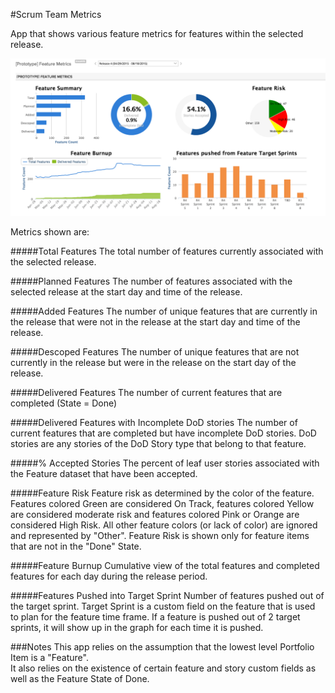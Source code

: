 #Scrum Team Metrics

App that shows various feature metrics for features within the selected release.  

![Screenshot](/images/scrum-team-metrics.png)

Metrics shown are:

#####Total Features
The total number of features currently associated with the selected release.  

#####Planned Features
The number of features associated with the selected release at the start day and time of the release.  

#####Added Features
The number of unique features that are currently in the release that were not in the release at the start day and time of the release.  

#####Descoped Features
The number of unique features that are not currently in the release but were in the release on the start day of the release.  

#####Delivered Features
The number of current features that are completed (State = Done)

#####Delivered Features with Incomplete DoD stories
The number of current features that are completed but have incomplete DoD stories.  DoD stories are any stories of the DoD Story type that belong to that feature.  

#####% Accepted Stories
The percent of leaf user stories associated with the Feature dataset that have been accepted.  

#####Feature Risk
Feature risk as determined by the color of the feature.  Features colored Green are considered On Track, features colored Yellow are considered moderate risk and features colored Pink or Orange are considered High Risk.  All other feature colors (or lack of color) are ignored and represented by "Other".  Feature Risk is shown only for feature items that are not in the "Done" State.

#####Feature Burnup
Cumulative view of the total features and completed features for each day during the release period.   

#####Features Pushed into Target Sprint
Number of features pushed out of the target sprint.  Target Sprint is a custom field on the feature that is used to plan for the feature time frame.
If a feature is pushed out of 2 target sprints, it will show up in the graph for each time it is pushed.  

###Notes
This app relies on the assumption that the lowest level Portfolio Item is a "Feature".  
It also relies on the existence of certain feature and story custom fields as well as the Feature State of Done.  
